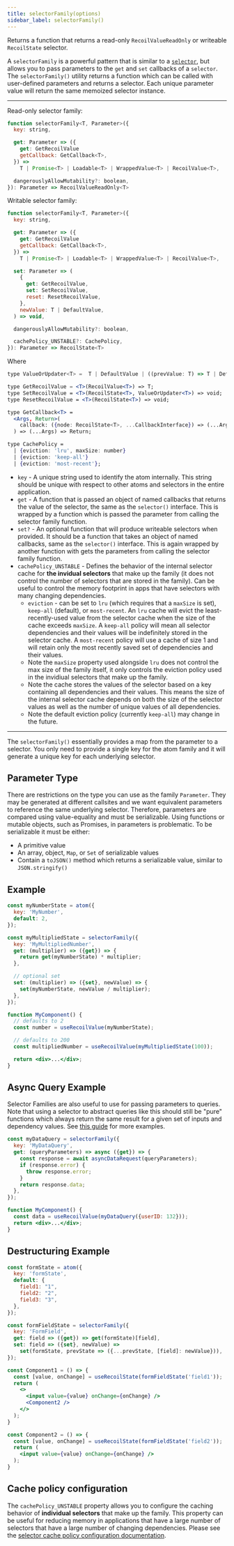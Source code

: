 ```yaml
---
title: selectorFamily(options)
sidebar_label: selectorFamily()
---
```


Returns a function that returns a read-only `RecoilValueReadOnly` or writeable `RecoilState` selector.

A `selectorFamily` is a powerful pattern that is similar to a [`selector`](/docs/api-reference/core/selector), but allows you to pass parameters to the `get` and `set` callbacks of a `selector`.  The `selectorFamily()` utility returns a function which can be called with user-defined parameters and returns a selector. Each unique parameter value will return the same memoized selector instance.

---
Read-only selector family:
```jsx
function selectorFamily<T, Parameter>({
  key: string,

  get: Parameter => ({
    get: GetRecoilValue
    getCallback: GetCallback<T>,
  }) =>
    T | Promise<T> | Loadable<T> | WrappedValue<T> | RecoilValue<T>,

  dangerouslyAllowMutability?: boolean,
}): Parameter => RecoilValueReadOnly<T>
```

Writable selector family:
```jsx
function selectorFamily<T, Parameter>({
  key: string,

  get: Parameter => ({
    get: GetRecoilValue
    getCallback: GetCallback<T>,
  }) =>
    T | Promise<T> | Loadable<T> | WrappedValue<T> | RecoilValue<T>,

  set: Parameter => (
    {
      get: GetRecoilValue,
      set: SetRecoilValue,
      reset: ResetRecoilValue,
    },
    newValue: T | DefaultValue,
  ) => void,

  dangerouslyAllowMutability?: boolean,

  cachePolicy_UNSTABLE?: CachePolicy,
}): Parameter => RecoilState<T>
```

Where

```jsx
type ValueOrUpdater<T> =  T | DefaultValue | ((prevValue: T) => T | DefaultValue);

type GetRecoilValue = <T>(RecoilValue<T>) => T;
type SetRecoilValue = <T>(RecoilState<T>, ValueOrUpdater<T>) => void;
type ResetRecoilValue = <T>(RecoilState<T>) => void;

type GetCallback<T> =
  <Args, Return>(
    callback: ({node: RecoilState<T>, ...CallbackInterface}) => (...Args) => Return,
  ) => (...Args) => Return;

type CachePolicy =
  | {eviction: 'lru', maxSize: number}
  | {eviction: 'keep-all'}
  | {eviction: 'most-recent'};
```

- `key` - A unique string used to identify the atom internally. This string should be unique with respect to other atoms and selectors in the entire application.
- `get` - A function that is passed an object of named callbacks that returns the value of the selector, the same as the `selector()` interface. This is wrapped by a function which is passed the parameter from calling the selector family function.
- `set?` - An optional function that will produce writeable selectors when provided. It should be a function that takes an object of named callbacks, same as the `selector()` interface. This is again wrapped by another function with gets the parameters from calling the selector family function.
- `cachePolicy_UNSTABLE` - Defines the behavior of the internal selector cache for **the invidual selectors** that make up the family (it does not control the number of selectors that are stored in the family). Can be useful to control the memory footprint in apps that have selectors with many changing dependencies.
  - `eviction` - can be set to `lru` (which requires that a `maxSize` is set), `keep-all` (default), or `most-recent`. An `lru` cache will evict the least-recently-used value from the selector cache when the size of the cache exceeds `maxSize`. A `keep-all` policy will mean all selector dependencies and their values will be indefinitely stored in the selector cache. A `most-recent` policy will use a cache of size 1 and will retain only the most recently saved set of dependencies and their values.
  - Note the `maxSize` property used alongside `lru` does not control the max size of the family itself, it only controls the eviction policy used in the invidiual selectors that make up the family.
  - Note the cache stores the values of the selector based on a key containing all dependencies and their values. This means the size of the internal selector cache depends on both the size of the selector values as well as the number of unique values of all dependencies.
  - Note the default eviction policy (currently `keep-all`) may change in the future.

---

The `selectorFamily()` essentially provides a map from the parameter to a selector.  You only need to provide a single key for the atom family and it will generate a unique key for each underlying selector.

## Parameter Type
There are restrictions on the type you can use as the family `Parameter`.  They may be generated at different callsites and we want equivalent parameters to reference the same underlying selector.  Therefore, parameters are compared using value-equality and must be serializable.  Using functions or mutable objects, such as Promises, in parameters is problematic.  To be serializable it must be either:
  * A primitive value
  * An array, object, `Map`, or `Set` of serializable values
  * Contain a `toJSON()` method which returns a serializable value, similar to `JSON.stringify()`

## Example

```jsx
const myNumberState = atom({
  key: 'MyNumber',
  default: 2,
});

const myMultipliedState = selectorFamily({
  key: 'MyMultipliedNumber',
  get: (multiplier) => ({get}) => {
    return get(myNumberState) * multiplier;
  },

  // optional set
  set: (multiplier) => ({set}, newValue) => {
    set(myNumberState, newValue / multiplier);
  },
});

function MyComponent() {
  // defaults to 2
  const number = useRecoilValue(myNumberState);

  // defaults to 200
  const multipliedNumber = useRecoilValue(myMultipliedState(100));

  return <div>...</div>;
}
```

## Async Query Example

Selector Families are also useful to use for passing parameters to queries.  Note that using a selector to abstract queries like this should still be "pure" functions which always return the same result for a given set of inputs and dependency values.  See [this guide](/docs/guides/asynchronous-data-queries) for more examples.

```jsx
const myDataQuery = selectorFamily({
  key: 'MyDataQuery',
  get: (queryParameters) => async ({get}) => {
    const response = await asyncDataRequest(queryParameters);
    if (response.error) {
      throw response.error;
    }
    return response.data;
  },
});

function MyComponent() {
  const data = useRecoilValue(myDataQuery({userID: 132}));
  return <div>...</div>;
}
```

## Destructuring Example

```jsx
const formState = atom({
  key: 'formState',
  default: {
    field1: "1",
    field2: "2",
    field3: "3",
  },
});

const formFieldState = selectorFamily({
  key: 'FormField',
  get: field => ({get}) => get(formState)[field],
  set: field => ({set}, newValue) =>
    set(formState, prevState => ({...prevState, [field]: newValue})),
});

const Component1 = () => {
  const [value, onChange] = useRecoilState(formFieldState('field1'));
  return (
    <>
      <input value={value} onChange={onChange} />
      <Component2 />
    </>
  );
}

const Component2 = () => {
  const [value, onChange] = useRecoilState(formFieldState('field2'));
  return (
    <input value={value} onChange={onChange} />
  );
}
```

## Cache policy configuration

The `cachePolicy_UNSTABLE` property allows you to configure the caching behavior of **individual selectors** that make up the family. This property can be useful for reducing memory in applications that have a large number of selectors that have a large number of changing dependencies.  Please see the [selector cache policy configuration documentation](/docs/api-reference/core/selector#cache-policy-configuration).
